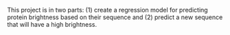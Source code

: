 This project is in two parts: (1) create a regression model for predicting protein brightness based on their sequence and (2) predict a new sequence that will have a high brightness.
